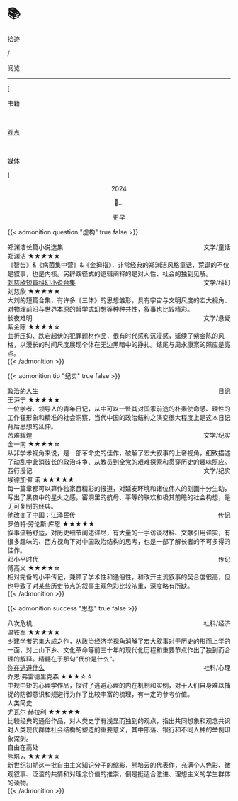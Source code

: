 # 📚


<div class="nav-tab">
  <a href="../../cages"><p class="not">拾迹</p></a>
  <p class="now">/</p><p class="now">阅览</p>
</div>

---

<div class="nav-tab">
  <p class="bord">[</p>
  <p class="now">书籍</p>&nbsp;
  <a href="../view"><p class="not">观点</p></a>&nbsp;
  <a href="../source"><p class="not">媒体</p></a>
  <p class="bord">]</p>
</div>

<!-- <center><p class="tabtag">待读</p></center>

{{< admonition question "书单 2024" false>}}
- [ ] 三体 - 刘慈欣<br>
- [ ] 看世界 - 傅莹<br>
- [ ] 亲历中苏关系 - 中央办公厅翻译组的十年<br>
- [ ] 带上她的眼睛 - 刘慈欣<br>
- [ ] 亲密关系 - 罗兰·米勒<br>
- [ ] 货币、权力与人 : 全球货币与金融体系的民本主义政治经济学 - 翟东升<br>
- [ ] 他者的消失 : 当代社会、感知与交际 - 韩炳哲<br>
- [ ] 全球化与国家竞争 : 新兴七国比较研究 - 温铁军<br>
- [ ] 少有人走的路：心智成熟的旅程 - 斯科特·派克<br>
- [ ] 大设计 - 霍金<br>
- [ ] 创新者的窘境 : 领先企业如何被新兴企业颠覆 - 克莱顿·克里斯坦森<br>
- [ ] 今日简史：人类命运大议题 - 尤瓦尔·赫拉利<br>
- [ ] 博尔赫斯全集<br>
- [ ] 置身事内：中国政府与经济发展 - <br>
- [ ] 长安的荔枝 - 马伯庸<br>
- [ ] 窄门 - 安德烈·纪德<br>
- [ ] 可能性的艺术 : 比较政治学30讲 - 刘瑜<br>
- [ ] 毛泽东逝世后的中国 - 夏尔·贝特兰<br>
- [ ] 被讨厌的勇气 - 岸见一郎<br>
- [ ] 说不尽的外交 - 李肇星<br>
- [ ] 让产品从0到1 - 周楷雯<br>
- [ ] 大目标 : 我们与这个世界的政治协商 - 任冲昊<br>
- [ ] 1937，延安对话 - 托马斯·亚瑟·毕森<br>
- [ ] 邓小平传(1904-1974) - 中共中央文献研究室<br>
- [ ] 告别百年激进 : 温铁军演讲录2004-2014 - 温铁军<br>
- [ ] 筚路蓝缕<br>
- [ ] 漫长的革命<br>
- [ ] 解构现代化 - 温铁军<br>
- [ ] 从点子到产品<br>
- [ ] 玻璃房 - 蔡奇<br>
- [ ] 习近平时代<br>
- [ ] 银河铁道之夜
{{< /admonition >}} -->

<center><p class="tabtag">2024</p></center>

<center>🚧...</center>

<center><p class="tabtag">更早</p></center>

{{< admonition question "虚构" true false >}}
<div class="culture-list">
  <div class="media">
    <div class="media-cover" style="background-image:url(https://z1.ax1x.com/2023/11/11/pi8gfje.jpg)"></div>
    <div class="media-meta">
      <div class="media-meta-item title">郑渊洁长篇小说选集<span style="float:right;font-weight:400">文学/童话</span></div>
      <div class="media-meta-item">
        <span class="author">郑渊洁</span>
        <span class="star-score">★★★★★<span class="grey-star"></span></span>
      </div>
      <div class="media-meta-item intro">《智齿》&《病菌集中营》&《金拇指》，非常经典的郑渊洁风格童话，荒诞的不仅是叙事，也是内核。另辟蹊径式的逻辑阐释的是对人性、社会的独到见解。</div>
    </div>
  </div>
  <div class="media">
    <div class="media-cover" style="background-image:url(https://z1.ax1x.com/2023/11/11/pi86JDs.jpg)"></div>
    <div class="media-meta">
      <div class="media-meta-item title"><a href="../../liucixin/">刘慈欣短篇科幻小说合集</a><span style="float:right;font-weight:400">文学/科幻</span></div>
      <div class="media-meta-item">
        <span class="author">刘慈欣</span>
        <span class="star-score">★★★★★<span class="grey-star"></span></span>
      </div>
      <div class="media-meta-item intro">大刘的短篇合集，有许多《三体》的思想雏形，具有宇宙与文明尺度的宏大视角、对物理前沿与世界本原的哲学式幻想等种种共性，叙事也比较精彩。</div>
    </div>
  </div>
  <div class="media">
    <div class="media-cover" style="background-image:url(https://z1.ax1x.com/2023/11/11/pi8608U.jpg)"></div>
    <div class="media-meta">
      <div class="media-meta-item title">长夜难明<span style="float:right;font-weight:400">文学/悬疑</span></div>
      <div class="media-meta-item">
        <span class="author">紫金陈</span>
        <span class="star-score">★★★★<span class="grey-star">☆</span></span>
      </div>
      <div class="media-meta-item intro">曲折压抑、跌宕起伏的犯罪题材作品，很有时代感和沉浸感，延续了紫金陈的风格，以漫长的时间尺度展现个体在无边黑暗中的挣扎。结尾与周永康案的照应是亮点。</div>
    </div>
  </div>
</div>
{{< /admonition >}}

{{< admonition tip "纪实" true false >}}
<div class="culture-list">
  <div class="media">
    <div class="media-cover" style="background-image:url(https://z1.ax1x.com/2023/11/11/pi86a5V.jpg)"></div>
    <div class="media-meta">
      <div class="media-meta-item title"><a href="../../wanghuning/">政治的人生</a><span style="float:right;font-weight:400">日记</span></div>
      <div class="media-meta-item">
        <span class="author">王沪宁</span>
        <span class="star-score">★★★★★<span class="grey-star"></span></span>
      </div>
      <div class="media-meta-item intro">一位学者、领导人的青年日记，从中可以一瞥其对国家前途的朴素使命感、理性的工作狂形象和精准的社会洞察，当代中国的政治结构之演变很大程度上是这本日记背后思想的延伸。</div>
    </div>
  </div>
  <div class="media">
    <div class="media-cover" style="background-image:url(https://z1.ax1x.com/2023/11/11/pi86UU0.jpg)"></div>
    <div class="media-meta">
      <div class="media-meta-item title">苦难辉煌<span style="float:right;font-weight:400">文学/纪实</span></div>
      <div class="media-meta-item">
        <span class="author">金一南</span>
        <span class="star-score">★★★★<span class="grey-star">☆</span></span>
      </div>
      <div class="media-meta-item intro">从非学术视角来说，是一部革命史的佳作，破解了宏大叙事的上帝视角，细致描述了动乱中此消彼长的政治斗争、从教员到全党的艰难探索和贯穿历史的趣味照应。</div>
    </div>
  </div>
  <div class="media">
    <div class="media-cover" style="background-image:url(https://z1.ax1x.com/2023/11/11/pi86Guj.jpg)"></div>
    <div class="media-meta">
      <div class="media-meta-item title">西行漫记<span style="float:right;font-weight:400">文学/纪实</span></div>
      <div class="media-meta-item">
        <span class="author">埃德加·斯诺</span>
        <span class="star-score">★★★★★<span class="grey-star"></span></span>
      </div>
      <div class="media-meta-item intro">每一篇章都可以算作独家且精彩的报道，对延安环境和诸位伟人的刻画十分生动，写出了黑夜中的星火之感，窑洞里的航母、平等的联欢和极其前瞻的社会构想，是无可复制的经典。</div>
    </div>
  </div>
  <div class="media">
    <div class="media-cover" style="background-image:url(https://z1.ax1x.com/2023/11/11/pi8gL38.jpg)"></div>
    <div class="media-meta">
      <div class="media-meta-item title">他改变了中国：江泽民传<span style="float:right;font-weight:400">传记</span></div>
      <div class="media-meta-item">
        <span class="author">罗伯特·劳伦斯·库恩</span>
        <span class="star-score">★★★★★<span class="grey-star"></span></span>
      </div>
      <div class="media-meta-item intro">叙事流畅舒适，对历史细节阐述详尽，有大量的一手访谈材料、文献引用详实，有很多趣味的、西方视角下对中国政治结构的思考，也是一部了解长者的不可多得的佳作。</div>
    </div>
  </div>
  <div class="media">
    <div class="media-cover" style="background-image:url(https://z1.ax1x.com/2023/11/11/pi8gXjg.jpg)"></div>
    <div class="media-meta">
      <div class="media-meta-item title">邓小平时代<span style="float:right;font-weight:400">传记</span></div>
      <div class="media-meta-item">
        <span class="author">傅高义</span>
        <span class="star-score">★★★★<span class="grey-star">☆</span></span>
      </div>
      <div class="media-meta-item intro">相对完备的小平传记，兼顾了学术性和通俗性，和改开主流叙事的契合度很高，但也导致了对某些历史节点的叙事主观色彩比较浓重，深度略有所缺。</div>
    </div>
  </div>
</div>
{{< /admonition >}}

{{< admonition success "思想" true false >}}
<div class="culture-list">
  <div class="media">
    <div class="media-cover" style="background-image:url(https://z1.ax1x.com/2023/11/11/pi86wCT.jpg)"></div>
    <div class="media-meta">
      <div class="media-meta-item title">八次危机<span style="float:right;font-weight:400">社科/经济</span></div>
      <div class="media-meta-item">
        <span class="author">温铁军</span>
        <span class="star-score">★★★★★<span class="grey-star"></span></span>
      </div>
      <div class="media-meta-item intro">乡建学者的集大成之作，从政治经济学视角消解了宏大叙事对于历史的形而上学的一面，对上山下乡、文化革命等前三十年的现代化历程和重要节点作出了独到而合理的解释。精髓在于那句”代价是什么“。</div>
    </div>
  </div>
  <div class="media">
    <div class="media-cover" style="background-image:url(https://z1.ax1x.com/2023/11/11/pi86Ybn.jpg)"></div>
    <div class="media-meta">
      <div class="media-meta-item title"><a href="../../taobi/">你在逃避什么</a><span style="float:right;font-weight:400">社科/心理</span></div>
      <div class="media-meta-item">
        <span class="author">乔恩·弗雷德里克森</span>
        <span class="star-score">★★★<span class="grey-star">☆☆</span></span>
      </div>
      <div class="media-meta-item intro">中规中矩的心理学作品，探讨了逃避心理的内在机制和实例，对于人们自身难以捕捉的防御意识和规避行为作了比较丰富的梳理，有一定的参考价值。</div>
    </div>
  </div>
  <div class="media">
    <div class="media-cover" style="background-image:url(https://z1.ax1x.com/2023/11/12/piGQs1S.jpg)"></div>
    <div class="media-meta">
      <div class="media-meta-item title">人类简史</div>
      <div class="media-meta-item">
        <span class="author">尤瓦尔·赫拉利</span>
        <span class="star-score">★★★★★<span class="grey-star"></span></span>
      </div>
      <div class="media-meta-item intro">比较经典的通俗作品，对人类史学有浅显而独到的观点，指出共同想象和观念共识对人类现代群体社会结构的塑造的重要意义，其中部落、银行和不同人种的举例印象深刻。</div>
    </div>
  </div>
  <div class="media">
    <div class="media-cover" style="background-image:url(https://z1.ax1x.com/2023/11/11/pi82K4x.jpg)"></div>
    <div class="media-meta">
      <div class="media-meta-item title">自由在高处</div>
      <div class="media-meta-item">
        <span class="author">熊培云</span>
        <span class="star-score">★★★★<span class="grey-star">☆</span></span>
      </div>
      <div class="media-meta-item intro">新世纪初期这一批自由主义知识分子的缩影，熊培云的代表作，充满个人色彩、微观叙事、泛滥的共情和对理念价值的推崇，倒是挺适合激进、理想主义的学生群体的读物。</div>
    </div>
  </div>
</div>
{{< /admonition >}}


<!-- 

<h2>读完</h2>

梦游症调查报告

- 俗世奇人
- 消失在醒来后
- 七天
- 格列佛游记
- 爱的教育
- 平凡的世界
- 昆虫记
- 钢铁是怎样炼成的
- 海底两万里
- 窗边的小豆豆
- 安徒生童话
- 格林童话
- 笑猫日记 系列
- 小王子
- 大鱼之道
- 草房子
- 十月
- 皮皮鲁 魔鬼训练营
- 冒险小虎队 系列 -->
